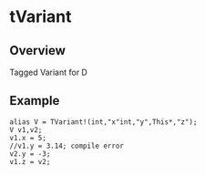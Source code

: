 # tVariant
## Overview
Tagged Variant for D
## Example
```
alias V = TVariant!(int,"x"int,"y",This*,"z");
V v1,v2;
v1.x = 5;
//v1.y = 3.14; compile error
v2.y = -3;
v1.z = v2;
```
